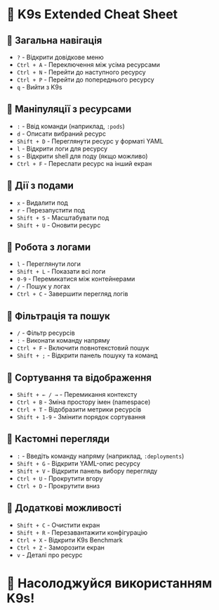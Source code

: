 # 📌 K9s Extended Cheat Sheet

## 🔹 Загальна навігація
- `?` - Відкрити довідкове меню  
- `Ctrl + A` - Переключення між усіма ресурсами  
- `Ctrl + N` - Перейти до наступного ресурсу  
- `Ctrl + P` - Перейти до попереднього ресурсу  
- `q` - Вийти з K9s  

## 🔹 Маніпуляції з ресурсами
- `:` - Ввід команди (наприклад, `:pods`)  
- `d` - Описати вибраний ресурс  
- `Shift + D` - Переглянути ресурс у форматі YAML  
- `l` - Відкрити логи для ресурсу  
- `s` - Відкрити shell для поду (якщо можливо)  
- `Ctrl + F` - Переслати ресурс на інший екран  

## 🔹 Дії з подами
- `x` - Видалити под  
- `r` - Перезапустити под  
- `Shift + S` - Масштабувати под  
- `Shift + U` - Оновити ресурс  

## 🔹 Робота з логами
- `l` - Переглянути логи  
- `Shift + L` - Показати всі логи  
- `0-9` - Перемикатися між контейнерами  
- `/` - Пошук у логах  
- `Ctrl + C` - Завершити перегляд логів  

## 🔹 Фільтрація та пошук
- `/` - Фільтр ресурсів  
- `:` - Виконати команду напряму  
- `Ctrl + F` - Включити повнотекстовий пошук  
- `Shift + ;` - Відкрити панель пошуку та команд  

## 🔹 Сортування та відображення
- `Shift + ← / →` - Перемикання контексту  
- `Ctrl + B` - Зміна простору імен (namespace)  
- `Ctrl + T` - Відобразити метрики ресурсів  
- `Shift + 1-9` - Змінити порядок сортування  

## 🔹 Кастомні перегляди
- `:` - Введіть команду напряму (наприклад, `:deployments`)  
- `Shift + G` - Відкрити YAML-опис ресурсу  
- `Shift + V` - Відкрити панель вибору перегляду  
- `Ctrl + U` - Прокрутити вгору  
- `Ctrl + D` - Прокрутити вниз  

## 🔹 Додаткові можливості
- `Shift + C` - Очистити екран  
- `Shift + R` - Перезавантажити конфігурацію  
- `Ctrl + X` - Відкрити K9s Benchmark  
- `Ctrl + Z` - Заморозити екран  
- `v` - Деталі про ресурс  

# 🚀 Насолоджуйся використанням K9s!
